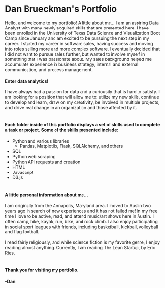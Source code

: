 # Dan Brueckman's Portfolio
Hello, and welcome to my portfolio! A little about me... I am an aspiring Data Analyst with many newly acquired skills that are presented here. I have been enrolled in the University of Texas Data Science and Visualization Boot Camp since January and am excited to be pursuing the next step in my career. I started my career in software sales, having success and moving into roles selling more and more complex software. I eventually decided that I did not want to pursue sales further, but wanted to involve myself in something that I was passionate about. My sales background helped me accumulate experience in business strategy, internal and external communication, and process management.
#### Enter data analytics! 
I have always had a passion for data and a curiousity that is hard to satisfy. I am looking for a position that will allow me to: utilize my new skills, continue to develop and learn, draw on my creativity, be involved in multiple projects, and drive real change in an organization and those affected by it.   
#
#### Each folder inside of this portfolio displays a set of skills used to complete a task or project. Some of the skills presented include:
  * Python and various libraries
    * Pandas, Matplotlib, Flask, SQLAlchemy, and others
  * SQL
  * Python web scraping
  * Python API requests and creation
  * HTML
  * Javascript
  * D3.js
#
#### A little personal information about me... <br>
I am originally from the Annapolis, Maryland area. I moved to Austin two years ago in search of new experiences and it has not failed me! In my free time I love to be active, read, and attend music/art shows here in Austin. I often camp, hike, kayak, run, bike, and rock climb. I also enjoy participating in social sport leagues with friends, including basketball, kickball, volleyball and flag football. <br>
 <br>
I read fairly religiously, and while science fiction is my favorite genre, I enjoy reading almost anything. Currently, I am reading The Lean Startup, by Eric Ries. 
#
#### Thank you for visiting my portfolio.
####            -Dan
